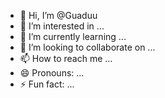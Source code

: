 - 👋 Hi, I’m @Guaduu
- 👀 I’m interested in ...
- 🌱 I’m currently learning ...
- 💞️ I’m looking to collaborate on ...
- 📫 How to reach me ...
- 😄 Pronouns: ...
- ⚡ Fun fact: ...

<!---
Guaduu/Guaduu is a ✨ special ✨ repository because its `README.md` (this file) appears on your GitHub profile.
You can click the Preview link to take a look at your changes.
--->
